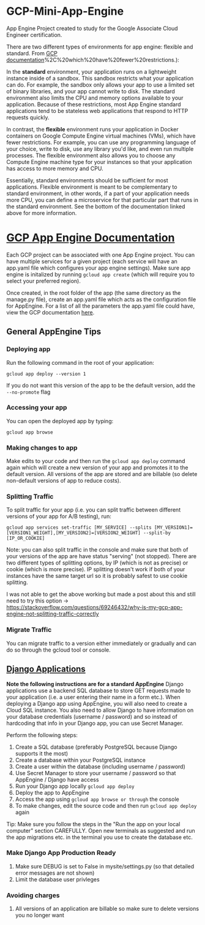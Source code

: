 # GCP-Mini-App-Engine
App Engine Project created to study for the Google Associate Cloud Engineer certification. 

There are two different types of environments for app engine: flexible and standard. From [GCP documentation](https://cloud.google.com/appengine/docs/flexible/go/flexible-for-standard-users#:~:text=In%20the%20standard%20environment%2C%20your,what%20your%20application%20can%20do.&text=In%20contrast%2C%20the%20flexible%20environment,)%2C%20which%20have%20fewer%20restrictions.):

In the **standard** environment, your application runs on a lightweight instance inside of a sandbox. This sandbox restricts what your application can do. For example, the sandbox only allows your app to use a limited set of binary libraries, and your app cannot write to disk. The standard environment also limits the CPU and memory options available to your application. Because of these restrictions, most App Engine standard applications tend to be stateless web applications that respond to HTTP requests quickly.

In contrast, the **flexible** environment runs your application in Docker containers on Google Compute Engine virtual machines (VMs), which have fewer restrictions. For example, you can use any programming language of your choice, write to disk, use any library you'd like, and even run multiple processes. The flexible environment also allows you to choose any Compute Engine machine type for your instances so that your application has access to more memory and CPU.

Essentially, standard environments should be sufficient for most applications. Flexible environment is meant to be complementary to standard environment, in other words, if a part of your application needs more CPU, you can define a microservice for that particular part that runs in the standard environment. See the bottom of the documentation linked above for more information.

# [GCP App Engine Documentation](https://cloud.google.com/python/django/appengine)
Each GCP project can be associated with one App Engine project. You can have multiple services for a given project (each service will have an app.yaml file which configures your app engine settings). Make sure app engine is initalized by running `gcloud app create` (which will require you to select your preferred region).

Once created, in the root folder of the app (the same directory as the manage.py file), create an app.yaml file which acts as the configuration file 
for AppEngine. For a list of all the parameters the app.yaml file could have, view the GCP documentation [here](https://cloud.google.com/appengine/docs/standard/python3/config/appref?authuser=2).
## General AppEngine Tips
### Deploying app
Run the following command in the root of your application:
```
gcloud app deploy --version 1
```
If you do not want this version of the app to be the default version, add the `--no-promote` flag


### Accessing your app
You can open the deployed app by typing:
```
gcloud app browse
```

### Making changes to app
Make edits to your code and then run the `gcloud app deploy` command again which will create a new version of your app and promotes it to the default version. All versions of the app are stored and are billable (so delete non-default versions of app to reduce costs).

### Splitting Traffic
To split traffic for your app (i.e. you can split traffic between different versions of your app for A/B testing), run:
```
gcloud app services set-traffic [MY_SERVICE] --splits [MY_VERSION1]=[VERSION1_WEIGHT],[MY_VERSION2]=[VERSION2_WEIGHT] --split-by [IP_OR_COOKIE]
```
Note: you can also split traffic in the console and make sure that both of your versions of the app are have status "serving" (not stopped). 
There are two different types of splitting options, by IP (which is not as precise) or cookie (which is more precise). IP splitting doesn't work if both of your instances have the same target url so it is probably safest to use cookie splitting. 

I was not able to get the above working but made a post about this and still need to try this option -> https://stackoverflow.com/questions/69246432/why-is-my-gcp-app-engine-not-splitting-traffic-correctly

### Migrate Traffic
You can migrate traffic to a version either immediately or gradually and can do so through the gcloud tool or console. 

## [Django Applications](https://cloud.google.com/python/django/appengine#macos-64-bit)
**Note the following instructions are for a standard AppEngine**
Django applications use a backend SQL database to store GET requests made to your application (i.e. a user entering their name in a form etc.). When deploying a Django app using AppEngine, you will also need to create a Cloud SQL instance. You also need to allow Django to have information on your database credentials (username / password) and so instead of hardcoding that info in your Django app, you can use Secret Manager.

Perform the following steps:
1. Create a SQL database (preferably PostgreSQL because Django supports it the most)
2. Create a database within your PostgreSQL instance
3. Create a user within the database (including username / password)
4. Use Secret Manager to store your username / password so that AppEngine / Django have access
5. Run your Django app locally `gcloud app deploy`
6. Deploy the app to AppEngine
7. Access the app using `gcloud app browse or through` the console
8. To make changes, edit the source code and then run `gcloud app deploy` again 

Tip: Make sure you follow the steps in the "Run the app on your local computer" section CAREFULLY. Open new terminals as suggested and run the app migrations etc. in the terminal you use to create the database etc. 

### Make Django App Production Ready
1. Make sure DEBUG is set to False in mysite/settings.py (so that detailed error messages are not shown)
2. Limit the database user privleges 

### Avoiding charges
1. All versions of an application are billable so make sure to delete versions you no longer want
